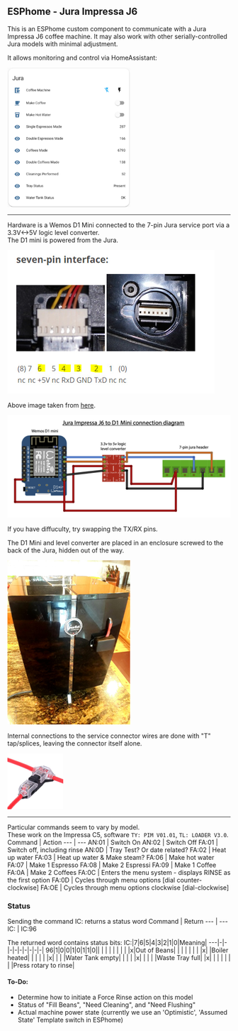 ## ESPhome - Jura Impressa J6 
This is an ESPhome custom component to communicate with a Jura Impressa J6 coffee machine.  It may also work with other serially-controlled Jura models with minimal adjustment.

It allows monitoring and control via HomeAssistant:

<img src="images/HomeAssistant_interface.png" alt="drawing" width=55%/>

***

Hardware is a Wemos D1 Mini connected to the 7-pin Jura service port via a 3.3V<->5V logic level converter.\
The D1 mini is powered from the Jura.

<img src="images/seven-pin-interface.jpg" alt="Jura 7-pin interface">

Above image taken from [here](https://community.home-assistant.io/t/control-your-jura-coffee-machine/26604).

<img src="images/connection-diagram.png" alt="Jura 7-pin interface">

If you have diffuculty, try swapping the TX/RX pins.

The D1 Mini and level converter are placed in an enclosure screwed to the back of the Jura, hidden out of the way.

<img src="images/d1-mini-mounting.jpg" alt="D1 mini mounting on back of J6" width=55%/>

Internal connections to the service connector wires are done with "T" tap/splices, leaving the connector itself alone.

<img src="images/t-splice.png" alt="T-splice" width=25%/>

***


Particular commands seem to vary by model.\
These work on the Impressa C5, software `TY: PIM V01.01`, `TL: LOADER V3.0`.
Command | Action
--- | ---
AN:01 | Switch On
AN:02 | Switch Off
FA:01 | Switch off, including rinse
AN:0D | Tray Test? Or date related?
FA:02 | Heat up water
FA:03 | Heat up water & Make steam?
FA:06 | Make hot water
FA:07 | Make 1 Espresso
FA:08 | Make 2 Espressi
FA:09 | Make 1 Coffee
FA:0A | Make 2 Coffees
FA:0C | Enters the menu system - displays RINSE as the first option
FA:0D | Cycles through menu options [dial counter-clockwise]
FA:OE | Cycles through menu options clockwise [dial-clockwise]

### Status
Sending the command IC: returns a status word
Command | Return
--- | ---
IC: | IC:96

The returned word contains status bits:
IC:|7|6|5|4|3|2|1|0|Meaning|
---|-|-|-|-|-|-|-|-|-|
96|1|0|0|1|0|1|1|0||
  | | | | | | | |x|Out of Beans|
  | | | | | | |x| |Boiler heated|
  | | | | |x| | | |Water Tank empty|
  | | | |x| | | | |Waste Tray full|
  |x| | | | | | | |Press rotary to rinse|

#### To-Do:
- Determine how to initiate a Force Rinse action on this model
- Status of "Fill Beans", "Need Cleaning", and "Need Flushing"
- Actual machine power state (currently we use an 'Optimistic', 'Assumed State' Template switch in ESPhome)
